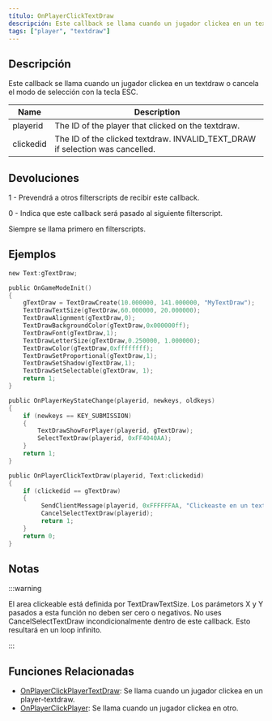 ```yaml
---
título: OnPlayerClickTextDraw
descripción: Este callback se llama cuando un jugador clickea en un textdraw o cancela el modo de selección con la tecla ESC.
tags: ["player", "textdraw"]
---
```


<VersionWarnES name='callback' version='SA-MP 0.3e' />

## Descripción

Este callback se llama cuando un jugador clickea en un textdraw o cancela el modo de selección con la tecla ESC.

| Name      | Description                                                                   |
| --------- | ----------------------------------------------------------------------------- |
| playerid  | The ID of the player that clicked on the textdraw.                            |
| clickedid | The ID of the clicked textdraw. INVALID_TEXT_DRAW if selection was cancelled. |

## Devoluciones

1 - Prevendrá a otros filterscripts de recibir este callback.

0 - Indica que este callback será pasado al siguiente filterscript.

Siempre se llama primero en filterscripts.

## Ejemplos

```c
new Text:gTextDraw;

public OnGameModeInit()
{
    gTextDraw = TextDrawCreate(10.000000, 141.000000, "MyTextDraw");
    TextDrawTextSize(gTextDraw,60.000000, 20.000000);
    TextDrawAlignment(gTextDraw,0);
    TextDrawBackgroundColor(gTextDraw,0x000000ff);
    TextDrawFont(gTextDraw,1);
    TextDrawLetterSize(gTextDraw,0.250000, 1.000000);
    TextDrawColor(gTextDraw,0xffffffff);
    TextDrawSetProportional(gTextDraw,1);
    TextDrawSetShadow(gTextDraw,1);
    TextDrawSetSelectable(gTextDraw, 1);
    return 1;
}

public OnPlayerKeyStateChange(playerid, newkeys, oldkeys)
{
    if (newkeys == KEY_SUBMISSION)
    {
        TextDrawShowForPlayer(playerid, gTextDraw);
        SelectTextDraw(playerid, 0xFF4040AA);
    }
    return 1;
}

public OnPlayerClickTextDraw(playerid, Text:clickedid)
{
    if (clickedid == gTextDraw)
    {
         SendClientMessage(playerid, 0xFFFFFFAA, "Clickeaste en un textdraw.");
         CancelSelectTextDraw(playerid);
         return 1;
    }
    return 0;
}
```

## Notas

:::warning

El area clickeable está definida por TextDrawTextSize. Los parámetors X y Y pasados a esta función no deben ser cero o negativos. No uses CancelSelectTextDraw incondicionalmente dentro de este callback. Esto resultará en un loop infinito.

:::

## Funciones Relacionadas

- [OnPlayerClickPlayerTextDraw](OnPlayerClickPlayerTextDraw): Se llama cuando un jugador clickea en un player-textdraw.
- [OnPlayerClickPlayer](OnPlayerClickPlayer): Se llama cuando un jugador clickea en otro.
